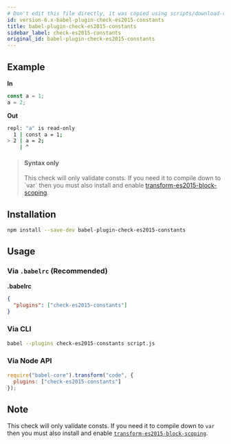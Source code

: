 ```yaml
---
# Don't edit this file directly, it was copied using scripts/download-readmes.js: 
id: version-6.x-babel-plugin-check-es2015-constants
title: babel-plugin-check-es2015-constants
sidebar_label: check-es2015-constants
original_id: babel-plugin-check-es2015-constants
---
```


## Example

**In**

```js
const a = 1;
a = 2;
```

**Out**

```bash
repl: "a" is read-only
  1 | const a = 1;
> 2 | a = 2;
    | ^
```

> #### Syntax only
> 
> This check will only validate consts. If you need it to compile down to \`var\` then you must also install and enable [transform-es2015-block-scoping](babeljs.io/docs/en/babel-plugin-transform-es2015-block-scoping).

## Installation

```sh
npm install --save-dev babel-plugin-check-es2015-constants
```

## Usage

### Via `.babelrc` (Recommended)

**.babelrc**

```json
{
  "plugins": ["check-es2015-constants"]
}
```

### Via CLI

```sh
babel --plugins check-es2015-constants script.js
```

### Via Node API

```javascript
require("babel-core").transform("code", {
  plugins: ["check-es2015-constants"]
});
```

## Note

This check will only validate consts. If you need it to compile down to `var` then you must also install and enable [`transform-es2015-block-scoping`](https://babeljs.io/docs/en/babel-plugin-transform-es2015-block-scoping/).

